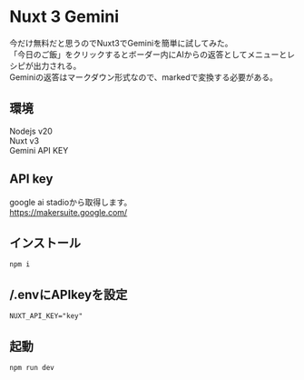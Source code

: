 # Nuxt 3 Gemini  

今だけ無料だと思うのでNuxt3でGeminiを簡単に試してみた。  
「今日のご飯」をクリックするとボーダー内にAIからの返答としてメニューとレシピが出力される。  
Geminiの返答はマークダウン形式なので、markedで変換する必要がある。

## 環境
Nodejs v20  
Nuxt v3  
Gemini API KEY

## API key  
google ai stadioから取得します。  
https://makersuite.google.com/

## インストール  

    npm i

## /.envにAPIkeyを設定

    NUXT_API_KEY="key"


## 起動

    npm run dev